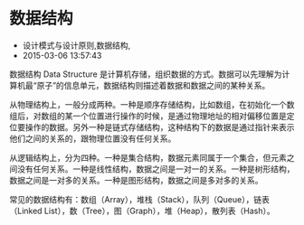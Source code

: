 # 数据结构
- 设计模式与设计原则,数据结构,
- 2015-03-06 13:57:43


数据结构 Data Structure 是计算机存储，组织数据的方式。数据可以先理解为计算机最“原子”的信息单元，数据结构则描述着数据和数据之间的某种关系。



从物理结构上，一般分成两种。一种是顺序存储结构，比如数组，在初始化一个数组后，对数组的某一个位置进行操作的时候，是通过物理地址的相对偏移位置是定位要操作的数据。另外一种是链式存储结构，这种结构下的数据是通过指针来表示他们之间的关系的，跟物理位置没有任何关系。

从逻辑结构上，分为四种。一种是集合结构，数据元素同属于一个集合，但元素之间没有任何关系。一种是线性结构，数据之间是一对一的关系。一种是树形结构，数据之间是一对多的关系。一种是图形结构，数据之间是多对多的关系。

常见的数据结构有：数组（Array），堆栈（Stack），队列（Queue），链表（Linked List），数（Tree），图（Graph），堆（Heap），散列表（Hash）。